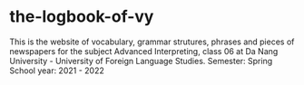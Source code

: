 # the-logbook-of-vy
This is the website of vocabulary, grammar strutures, phrases and pieces of newspapers for the subject Advanced Interpreting, class 06 at Da Nang University - University of Foreign Language Studies.
Semester: Spring
School year: 2021 - 2022


